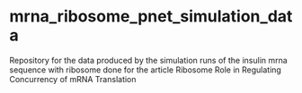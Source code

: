 # mrna_ribosome_pnet_simulation_data
Repository for the data produced by the simulation runs of the insulin mrna sequence with ribosome done for the article Ribosome Role in Regulating Concurrency of mRNA Translation
